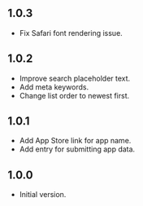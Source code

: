 ## 1.0.3
- Fix Safari font rendering issue.

## 1.0.2
- Improve search placeholder text.
- Add meta keywords.
- Change list order to newest first.

## 1.0.1
- Add App Store link for app name.
- Add entry for submitting app data.

## 1.0.0
- Initial version.